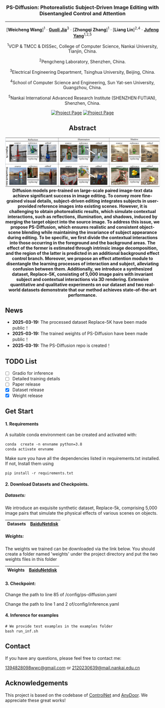 <div align="center">
<h3>PS-Diffusion: Photorealistic Subject-Driven Image Editing with Disentangled Control and Attention</h3>


---

[**Weicheng Wang**]<sup>1</sup> · [**Guoli Jia**](https://exped1230.github.io//)<sup>3</sup> · [**Zhongqi Zhang**]<sup>1</sup> · [**Liang Lin**]<sup>2,4</sup> · [**Jufeng Yang**](https://cv.nankai.edu.cn/)<sup>1,2,5</sup>

<sup>1</sup>VCIP & TMCC & DISSec, College of Computer Science, Nankai University, Tianjin, China.

<sup>2</sup>Pengcheng Laboratory, Shenzhen, China.

<sup>3</sup>Electrical Engineering Department, Tsinghua University, Beijing, China.

<sup>4</sup>School of Computer Science and Engineering, Sun Yat-sen University, Guangzhou, China.

<sup>5</sup>Nankai International Advanced Research Institute (SHENZHEN·FUTIAN), Shenzhen, China.


<a href='https://github.com/wei-cheng777/PS-Diffusion'><img src='https://img.shields.io/badge/Project_Page-PS--Diffusion-green' alt='Project Page'></a>
<a href='https://zhongqihebut.github.io/ps_diffusion/'><img src='https://img.shields.io/badge/Demo_Page-PS--Diffusion-red' alt='Project Page'></a>


## Abstract
![Figure1](./figure1.png)
**Diffusion models pre-trained on large-scale paired image-text data achieve significant success in image editing. To convey more fine-grained visual details, subject-driven editing integrates subjects in user-provided reference images into existing scenes. However, it is challenging to obtain photorealistic results, which simulate contextual interactions, such as reflections, illumination, and shadows, induced by merging the target object into the source image. To address this issue, we propose PS-Diffusion, which ensures realistic and consistent object-scene blending while maintaining the invariance of subject appearance during editing. To be specific, we first divide the contextual interactions into those occurring in the foreground and the background areas. The effect of the former is estimated through intrinsic image decomposition, and the region of the latter is predicted in an additional background effect control branch. Moreover, we propose an effect attention module to disentangle the learning processes of interaction and subject, alleviating confusion between them. Additionally, we introduce a synthesized dataset, Replace-5K, consisting of 5,000 image pairs with invariant subject and contextual interactions via 3D rendering. Extensive quantitative and qualitative experiments on our dataset and two real-world datasets demonstrate that our method achieves state-of-the-art performance.**

</div>

## News

* **2025-03-19:** The processed dataset Replace-5K have been made public！
* **2025-03-19:** The trained weights of PS-Diffusion have been made public！
* **2025-03-19:** The PS-Diffusion repo is created！

## TODO List

- [ ] Gradio for inference
- [ ] Detailed training details
- [ ] Paper release
- [x] Dataset release
- [x] Weight release

## Get Start



#### 1. Requirements

A suitable conda environment can be created
and activated with:

```
conda  create -n envname python=3.8
conda activate envname
```

Make sure you have all the dependencies listed in requirements.txt installed.   
If not, Install them using
```
pip install -r requirements.txt
```

#### 2. Download Datasets and Checkpoints.

##### Datasets:

We introduce an exquisite synthetic dataset, Replace-5k, comprising 5,000 image pairs that simulate the physical effects of various scenes on objects.

| Datasets | [BaiduNetdisk](https://pan.baidu.com/s/1xDFDkWnOOQXubqETX1IKkg?pwd=jkak) |
| :------: | :----------------------------------------------------------: |

##### Weights:

The weights we trained can be downloaded via the link below. You should create a folder named 'weights' under the project directory and put the two weights files in this folder

| Weights |[BaiduNetdisk](https://pan.baidu.com/s/1QBmeLGl_rkVJM0SA08hkvw?pwd=amve)|
| :-----: | :----------------------------------------------------------: |

##### 

#### 3. Checkpoint:

Change the path to line 85 of /config/ps-diffusion.yaml

Change the path to line 1 and 2 of/config/inference.yaml 



#### 4. Inference for examples

~~~
# We provide test examples in the examples folder
bash run_inf.sh
~~~


## Contact

If you have any questions, please feel free to contact me:

1394828098wwc@gmail.com or 2120230639@mail.nankai.edu.cn

## Acknowledgements
This project is based on the codebase of [ControlNet](https://github.com/lllyasviel/ControlNet) and [AnyDoor](https://github.com/ali-vilab/AnyDoor). We  appreciate these great works! 



